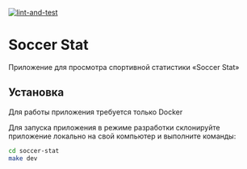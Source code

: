 [![lint-and-test](https://github.com/OzhoginCode/soccer-stat/actions/workflows/lint-and-test.yml/badge.svg)](https://github.com/OzhoginCode/soccer-stat/actions/workflows/lint-and-test.yml)

# Soccer Stat
Приложение для просмотра спортивной статистики «Soccer Stat»

## Установка
Для работы приложения требуется только Docker

Для запуска приложения в режиме разработки склонируйте приложение локально на свой компьютер и выполните команды:
```bash
cd soccer-stat
make dev
```